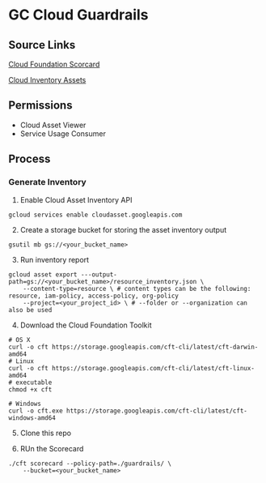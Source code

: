 # GC Cloud Guardrails

## Source Links
[Cloud Foundation Scorcard](https://github.com/GoogleCloudPlatform/cloud-foundation-toolkit/blob/master/cli/docs/scorecard.mdhttps://github.com/GoogleCloudPlatform/cloud-foundation-toolkit/blob/master/cli/docs/scorecard.md)

[Cloud Inventory Assets](https://cloud.google.com/asset-inventory/docs/overviewhttps://cloud.google.com/asset-inventory/docs/overview)

## Permissions
- Cloud Asset Viewer
- Service Usage Consumer

##  Process

### Generate Inventory
1. Enable Cloud Asset Inventory API
```
gcloud services enable cloudasset.googleapis.com
```

2. Create a storage bucket for storing the asset inventory output
```
gsutil mb gs://<your_bucket_name>
```

3. Run inventory report
```
gcloud asset export ---output-path=gs://<your_bucket_name>/resource_inventory.json \
	--content-type=resource \ # content types can be the following: resource, iam-policy, access-policy, org-policy
	--project=<your_project_id> \ # --folder or --organization can also be used
```

4. Download the Cloud Foundation Toolkit
```
# OS X
curl -o cft https://storage.googleapis.com/cft-cli/latest/cft-darwin-amd64
# Linux
curl -o cft https://storage.googleapis.com/cft-cli/latest/cft-linux-amd64
# executable
chmod +x cft

# Windows
curl -o cft.exe https://storage.googleapis.com/cft-cli/latest/cft-windows-amd64
```

5. Clone this repo

6. RUn the Scorecard
```
./cft scorecard --policy-path=./guardrails/ \
	--bucket=<your_bucket_name>
```
